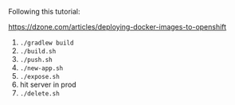 Following this tutorial:

https://dzone.com/articles/deploying-docker-images-to-openshift

1. `./gradlew build`
1. `./build.sh`
1. `./push.sh`
1. `./new-app.sh`
1. `./expose.sh`
1. hit server in prod
1. `./delete.sh`